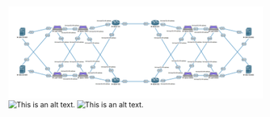 ![This is an alt text.](Underlay_0.PNG "This is a network connectivity test.")
![This is an alt text.](Underlay_0_1.PNG "This is a network connectivity test.")
![This is an alt text.](Underlay_0_2.PNG "This is a network connectivity test.")
